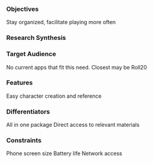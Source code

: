 ### Objectives
Stay organized, facilitate playing more often

### Research Synthesis


### Target Audience
No current apps that fit this need. Closest may be Roll20

### Features
Easy character creation and reference

### Differentiators
All in one package
Direct access to relevant materials

### Constraints
Phone screen size
Battery life
Network access
